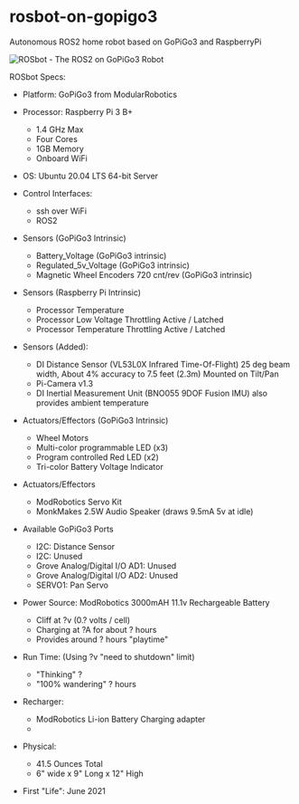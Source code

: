 # rosbot-on-gopigo3
Autonomous ROS2 home robot based on GoPiGo3 and RaspberryPi


![ROSbot - The ROS2 on GoPiGo3 Robot](/Graphics/ROSbot-GoPiGo3-Robot.jpg?raw=true)


ROSbot Specs:

- Platform: GoPiGo3 from ModularRobotics 

- Processor: Raspberry Pi 3 B+
  * 1.4 GHz Max
  * Four Cores
  * 1GB Memory
  * Onboard WiFi

- OS: Ubuntu 20.04 LTS 64-bit Server
 
- Control Interfaces: 
  * ssh over WiFi
  * ROS2 

- Sensors (GoPiGo3 Intrinsic)
  * Battery_Voltage (GoPiGo3 intrinsic)
  * Regulated_5v_Voltage (GoPiGo3 intrinsic)
  * Magnetic Wheel Encoders 720 cnt/rev (GoPiGo3 intrinsic)

- Sensors (Raspberry Pi Intrinsic)  
  * Processor Temperature 
  * Processor Low Voltage Throttling Active / Latched
  * Processor Temperature Throttling Active / Latched
  
- Sensors (Added):
  * DI Distance Sensor (VL53L0X Infrared Time-Of-Flight)
    25 deg beam width, About 4% accuracy to 7.5 feet (2.3m) 
    Mounted on Tilt/Pan
  * Pi-Camera v1.3
  * DI Inertial Measurement Unit (BNO055 9DOF Fusion IMU)
    also provides ambient temperature 
  
- Actuators/Effectors (GoPiGo3 Intrinsic)
  * Wheel Motors
  * Multi-color programmable LED (x3)
  * Program controlled Red LED (x2)
  * Tri-color Battery Voltage Indicator

- Actuators/Effectors 
  * ModRobotics Servo Kit
  * MonkMakes 2.5W Audio Speaker (draws 9.5mA 5v at idle)
  
- Available GoPiGo3 Ports
  * I2C: Distance Sensor
  * I2C: Unused
  * Grove Analog/Digital I/O AD1: Unused
  * Grove Analog/Digital I/O AD2: Unused 
  * SERVO1: Pan Servo

- Power Source: ModRobotics 3000mAH 11.1v Rechargeable Battery
  * Cliff at ?v (0.? volts / cell)
  * Charging at ?A for about ? hours 
  * Provides around ? hours "playtime"
  
- Run Time: (Using ?v "need to shutdown" limit) 
  * "Thinking" ?
  * "100% wandering" ? hours


- Recharger:  
  * ModRobotics Li-ion Battery Charging adapter
  * 

- Physical:
  * 41.5 Ounces Total
  * 6" wide x 9" Long x 12" High

- First "Life": June 2021 
